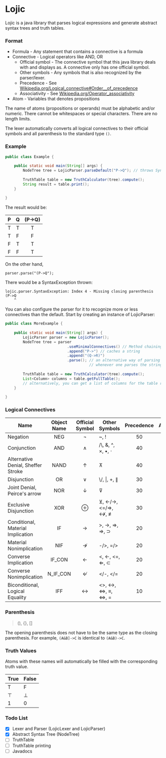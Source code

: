 # Lojic
Lojic is a java library that parses logical expressions and generate
abstract syntax trees and truth tables.

### Format
 - Formula - Any statement that contains a connective is a formula
 - Connective - Logical operators like AND, OR
   - Official symbol - The connective symbol that this java library deals
     with and displays as. A connective only has one official symbol.
   - Other symbols - Any symbols that is also recognized by the parser/lexer.
   - Precedence - See [Wikipedia.org/Logical_connective#Order__of_precedence](https://en.wikipedia.org/wiki/Logical_connective#Order_of_precedence)
   - Associativity - See [Wikipedia.org/Operator_associativity](https://en.wikipedia.org/wiki/Operator_associativity)
 - Atom - Variables that denotes propositions

The name of atoms (propositions or operands) must be alphabetic and/or
numeric. There cannot be whitespaces or special characters. There are no
length limits.

The lexer automatically converts all logical connectives to their
official symbols and all parenthesis to the standard type `()`.


### Example
```java
public class Example {
    
    public static void main(String[] args) {
        NodeTree tree = LojicParser.parseDefault("P->Q"); // throws SyntaxException if the syntax is incorrect
        
        TruthTable table = new TruthCalculator(tree).compute();
        String result = table.print();
    }
    
}
```
The result would be:

P|Q|(P→Q)
:---:|:---:|:----:
T|T| T
T|F| F
F|T| T
F|F| T

On the other hand,
```
parser.parse("(P->Q");
```
There would be a SyntaxException thrown:
```
lojic.parser.SyntaxException: Index 4 - Missing closing parenthesis
(P->Q
    ^
```

You can also configure the parser for it to recognize more or less
connectives than the default. Start by creating an instance of
LojicParser:
```java
public class MoreExample {
    
    public static void main(String[] args) {
        LojicParser parser = new LojicParser();
        NodeTree tree = parser
                            .useMinimalConnectives() // Method chaining
                            .append("P->") // caches a string
                            .append("(Q->R)")
                            .parse(); // an alternative way of parsing an expression
                                      // whenever one parses the string, the parser's cache resets
        
        TruthTable table = new TruthCalculator(tree).compute();
        List<Column> columns = table.getFullTable(); 
        // alternatively, you can get a list of columns for the table rather than a string output
    }
    
}
```

### Logical Connectives
Name|Object Name|Official Symbol|Other Symbols|Precedence|Associativity
----|:---------:|:-------------:|-------------|:--------:|:-----------:
Negation|NEG|¬|~, !|50|right
Conjunction|AND|∧|/\\, &, ^, ×, •, ⋅|40|right
Alternative Denial, Sheffer Stroke|NAND|↑|⊼|40|right
Disjunction|OR|∨|\\/, \|, +, ∥|30|right
Joint Denial, Peirce's arrow|NOR|↓|⊽|30|right
Exclusive Disjunction|XOR|⊕|⊻, <-/->, <=/=>, ↮, ≢|30|right
Conditional, Material Implication|IF|→|>, ->, =>, ⇒, ⊃|20|right
Material Nonimplication|NIF|↛|-/>, =/>|20|right
Converse Implication|IF_CON|←|<, <-, <=, ⇐, ⊂|20|right
Converse Nonimplication|N_IF_CON|↚|</-, </=|20|right
Biconditional, Logical Equality|IFF|↔|<>, <->, <=>, ≡, ⇔, =|10|right

### Parenthesis
> (), {}, []

The opening parenthesis does not have to be the same type as the closing
parenthesis. For example, `(A&B]->C` is identical to `(A&B)->C`.

### Truth Values
Atoms with these names will automatically be filled with the corresponding truth value.

True|False
----|-----
T|F
⊤|⊥
1|0

### Todo List
- [x] Lexer and Parser (LojicLexer and LojicParser)
- [x] Abstract Syntax Tree (NodeTree)
- [ ] TruthTable
- [ ] TruthTable printing
- [ ] Javadocs